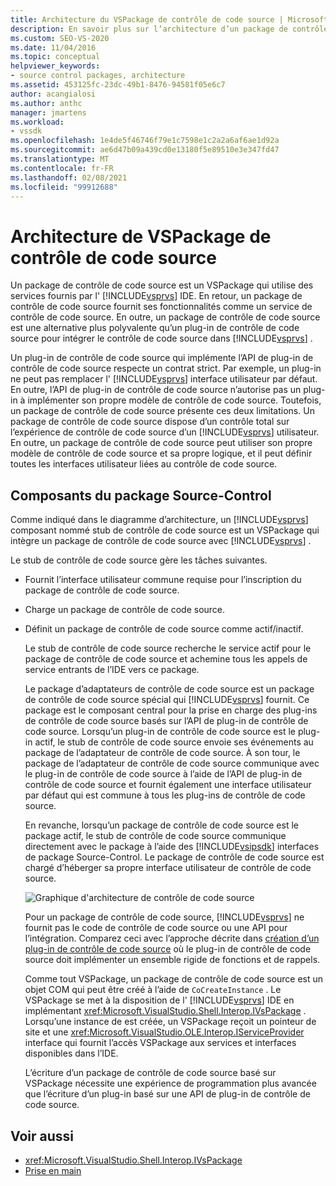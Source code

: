 ```yaml
---
title: Architecture du VSPackage de contrôle de code source | Microsoft Docs
description: En savoir plus sur l’architecture d’un package de contrôle de code source, qui est un VSPackage qui fournit des fonctionnalités à Visual Studio en tant que service de contrôle de code source.
ms.custom: SEO-VS-2020
ms.date: 11/04/2016
ms.topic: conceptual
helpviewer_keywords:
- source control packages, architecture
ms.assetid: 453125fc-23dc-49b1-8476-94581f05e6c7
author: acangialosi
ms.author: anthc
manager: jmartens
ms.workload:
- vssdk
ms.openlocfilehash: 1e4de5f46746f79e1c7598e1c2a2a6af6ae1d92a
ms.sourcegitcommit: ae6d47b09a439cd0e13180f5e89510e3e347fd47
ms.translationtype: MT
ms.contentlocale: fr-FR
ms.lasthandoff: 02/08/2021
ms.locfileid: "99912688"
---
```

# <a name="source-control-vspackage-architecture"></a>Architecture de VSPackage de contrôle de code source
Un package de contrôle de code source est un VSPackage qui utilise des services fournis par l' [!INCLUDE[vsprvs](../../code-quality/includes/vsprvs_md.md)] IDE. En retour, un package de contrôle de code source fournit ses fonctionnalités comme un service de contrôle de code source. En outre, un package de contrôle de code source est une alternative plus polyvalente qu’un plug-in de contrôle de code source pour intégrer le contrôle de code source dans [!INCLUDE[vsprvs](../../code-quality/includes/vsprvs_md.md)] .

 Un plug-in de contrôle de code source qui implémente l’API de plug-in de contrôle de code source respecte un contrat strict. Par exemple, un plug-in ne peut pas remplacer l' [!INCLUDE[vsprvs](../../code-quality/includes/vsprvs_md.md)] interface utilisateur par défaut. En outre, l’API de plug-in de contrôle de code source n’autorise pas un plug-in à implémenter son propre modèle de contrôle de code source. Toutefois, un package de contrôle de code source présente ces deux limitations. Un package de contrôle de code source dispose d’un contrôle total sur l’expérience de contrôle de code source d’un [!INCLUDE[vsprvs](../../code-quality/includes/vsprvs_md.md)] utilisateur. En outre, un package de contrôle de code source peut utiliser son propre modèle de contrôle de code source et sa propre logique, et il peut définir toutes les interfaces utilisateur liées au contrôle de code source.

## <a name="source-control-package-components"></a>Composants du package Source-Control
 Comme indiqué dans le diagramme d’architecture, un [!INCLUDE[vsprvs](../../code-quality/includes/vsprvs_md.md)] composant nommé stub de contrôle de code source est un VSPackage qui intègre un package de contrôle de code source avec [!INCLUDE[vsprvs](../../code-quality/includes/vsprvs_md.md)] .

 Le stub de contrôle de code source gère les tâches suivantes.

- Fournit l’interface utilisateur commune requise pour l’inscription du package de contrôle de code source.

- Charge un package de contrôle de code source.

- Définit un package de contrôle de code source comme actif/inactif.

  Le stub de contrôle de code source recherche le service actif pour le package de contrôle de code source et achemine tous les appels de service entrants de l’IDE vers ce package.

  Le package d’adaptateurs de contrôle de code source est un package de contrôle de code source spécial qui [!INCLUDE[vsprvs](../../code-quality/includes/vsprvs_md.md)] fournit. Ce package est le composant central pour la prise en charge des plug-ins de contrôle de code source basés sur l’API de plug-in de contrôle de code source. Lorsqu’un plug-in de contrôle de code source est le plug-in actif, le stub de contrôle de code source envoie ses événements au package de l’adaptateur de contrôle de code source. À son tour, le package de l’adaptateur de contrôle de code source communique avec le plug-in de contrôle de code source à l’aide de l’API de plug-in de contrôle de code source et fournit également une interface utilisateur par défaut qui est commune à tous les plug-ins de contrôle de code source.

  En revanche, lorsqu’un package de contrôle de code source est le package actif, le stub de contrôle de code source communique directement avec le package à l’aide des [!INCLUDE[vsipsdk](../../extensibility/includes/vsipsdk_md.md)] interfaces de package Source-Control. Le package de contrôle de code source est chargé d’héberger sa propre interface utilisateur de contrôle de code source.

  ![Graphique d'architecture de contrôle de code source](../../extensibility/internals/media/vsipsccarch.gif "VSIPSCCArch")

  Pour un package de contrôle de code source, [!INCLUDE[vsprvs](../../code-quality/includes/vsprvs_md.md)] ne fournit pas le code de contrôle de code source ou une API pour l’intégration. Comparez ceci avec l’approche décrite dans [création d’un plug-in de contrôle de code source](../../extensibility/internals/creating-a-source-control-plug-in.md) où le plug-in de contrôle de code source doit implémenter un ensemble rigide de fonctions et de rappels.

  Comme tout VSPackage, un package de contrôle de code source est un objet COM qui peut être créé à l’aide de `CoCreateInstance` . Le VSPackage se met à la disposition de l' [!INCLUDE[vsprvs](../../code-quality/includes/vsprvs_md.md)] IDE en implémentant <xref:Microsoft.VisualStudio.Shell.Interop.IVsPackage> . Lorsqu’une instance de est créée, un VSPackage reçoit un pointeur de site et une <xref:Microsoft.VisualStudio.OLE.Interop.IServiceProvider> interface qui fournit l’accès VSPackage aux services et interfaces disponibles dans l’IDE.

  L’écriture d’un package de contrôle de code source basé sur VSPackage nécessite une expérience de programmation plus avancée que l’écriture d’un plug-in basé sur une API de plug-in de contrôle de code source.

## <a name="see-also"></a>Voir aussi
- <xref:Microsoft.VisualStudio.Shell.Interop.IVsPackage>
- [Prise en main](../../extensibility/internals/getting-started-with-source-control-vspackages.md)
